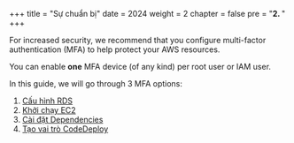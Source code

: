 +++
title = "Sự chuẩn bị"
date = 2024
weight = 2
chapter = false
pre = "<b>2. </b>"
+++

For increased security, we recommend that you configure multi-factor authentication (MFA) to help protect your AWS resources.

You can enable **one** MFA device (of any kind) per root user or IAM user. 

In this guide, we will go through 3 MFA options:
1. [Cấu hình RDS](1-config-rds)
2. [Khởi chạy EC2](2-launch-ec2)
3. [Cài đặt Dependencies](3-install-dependencies)
4. [Tạo vai trò CodeDeploy](4-create-codedeploy-role)
